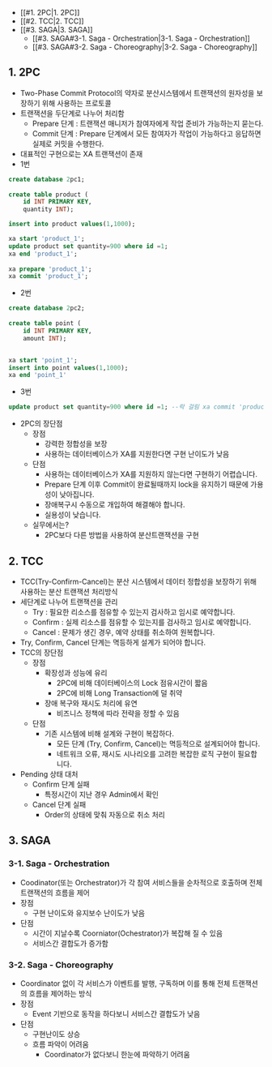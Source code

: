 - [[#1. 2PC|1. 2PC]]
- [[#2. TCC|2. TCC]]
- [[#3. SAGA|3. SAGA]]
	- [[#3. SAGA#3-1. Saga - Orchestration|3-1. Saga - Orchestration]]
	- [[#3. SAGA#3-2. Saga - Choreography|3-2. Saga - Choreography]]

## 1. 2PC
- Two-Phase Commit Protocol의 약자로 분산시스템에서 트랜잭션의 원자성을 보장하기 위해 사용하는 프로토콜
- 트랜잭션을 두단계로 나누어 처리함
	- Prepare 단계 : 트랜잭션 매니저가 참여자에게 작업 준비가 가능하는지 묻는다.
	- Commit 단계 : Prepare 단계에서 모든 참여자가 작업이 가능하다고 응답하면 실제로 커밋을 수행한다.
- 대표적인 구현으로는 XA 트랜잭션이 존재
- 1번
```sql
create database 2pc1;
       
create table product (
    id INT PRIMARY KEY,
    quantity INT);

insert into product values(1,1000);

xa start 'product_1';
update product set quantity=900 where id =1;
xa end 'product_1';
   
xa prepare 'product_1';
xa commit 'product_1'; 
```
- 2번
```sql
create database 2pc2;
       
create table point (
    id INT PRIMARY KEY,
    amount INT);


xa start 'point_1';
insert into point values(1,1000);
xa end 'point_1'
```
- 3번
```sql
update product set quantity=900 where id =1; --락 걸림 xa commit 'product_1'; 이후 수행됨
```

- 2PC의 장단점
	- 장점
		- 강력한 정합성을 보장
		- 사용하는 데이터베이스가 XA를 지원한다면 구현 난이도가 낮음
	- 단점
		- 사용하는 데이터베이스가 XA를 지원하지 않는다면 구현하기 어렵습니다.
		- Prepare 단계 이후 Commit이 완료될때까지 lock을 유지하기 때문에 가용성이 낮아집니다.
		- 장애복구시 수동으로 개입하여 해결해야 합니다.
		- 실용성이 낮습니다.
	- 실무에서는?
		- 2PC보다 다른 방법을 사용하여 분산트랜잭션을 구현
## 2. TCC
- TCC(Try-Confirm-Cancel)는 분산 시스템에서 데이터 정합성을 보장하기 위해 사용하는 분산 트랜잭션 처리방식
- 세단계로 나누어 트랜잭션을 관리
	- Try : 필요한 리소스를 점유할 수 있는지 검사하고 임시로 예약합니다.
	- Confirm : 실제 리소스를 점유할 수 있는지를 검사하고 임시로 예약합니다.
	- Cancel : 문제가 생긴 경우, 예약 상태를 취소하여 원복합니다.
- Try, Confirm, Cancel 단계는 멱등하게 설계가 되어야 합니다.
- TCC의 장단점
	- 장점
		- 확장성과 성능에 유리
			- 2PC에 비해 데이터베이스의 Lock 점유시간이 짧음
			- 2PC에 비해 Long Transaction에 덜 취약
		- 장애 복구와 재시도 처리에 유연
			- 비즈니스 정책에 따라 전략을 정할 수 있음
	- 단점
		- 기존 시스템에 비해 설계와 구현이 복잡하다.
			- 모든 단계 (Try, Confirm, Cancel)는 멱등적으로 설계되어야 합니다.
			- 네트워크 오류, 재시도 시나리오를 고려한 복잡한 로직 구현이 필요합니다.
- Pending 상태 대처
	- Confirm 단계 실패
		- 특정시간이 지난 경우 Admin에서 확인
	- Cancel 단계 실패
		- Order의 상태에 맞춰 자동으로 취소 처리
## 3. SAGA
### 3-1. Saga - Orchestration
- Coodinator(또는 Orchestrator)가 각 참여 서비스들을 순차적으로 호출하며 전체 트랜잭션의 흐름을 제어
- 장점
	- 구현 난이도와 유지보수 난이도가 낮음
- 단점
	- 시간이 지날수록 Coorniator(Ochestrator)가 복잡해 질 수 있음
	- 서비스간 결합도가 증가함

### 3-2. Saga - Choreography
- Coordinator 없이 각 서비스가 이벤트를 발행, 구독하며 이를 통해 전체 트랜잭션의 흐름을 제어하는 방식
- 장점
	- Event 기반으로 동작을 하다보니 서비스간 결합도가 낮음
- 단점
	- 구현난이도 상승
	- 흐름 파악이 어려움
		- Coordinator가 없다보니 한눈에 파악하기 어려움
